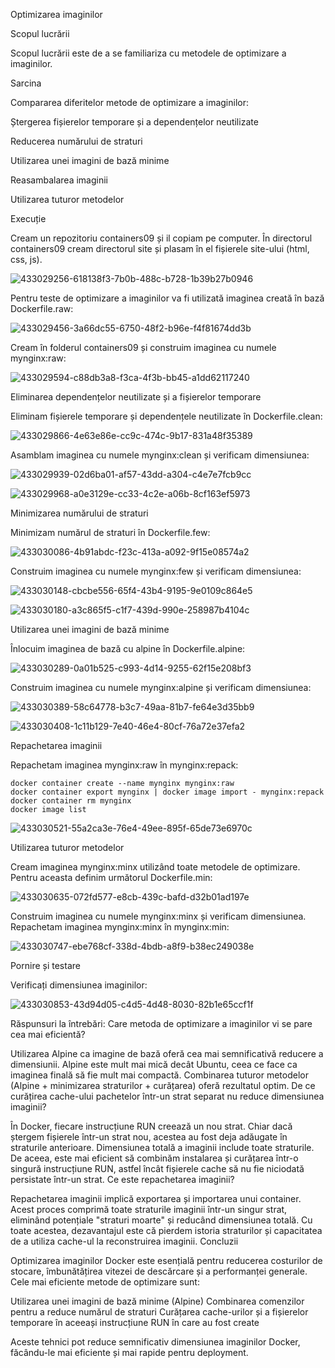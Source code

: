 Optimizarea imaginilor

Scopul lucrării

Scopul lucrării este de a se familiariza cu metodele de optimizare a imaginilor.

Sarcina

Compararea diferitelor metode de optimizare a imaginilor:

Ștergerea fișierelor temporare și a dependențelor neutilizate

Reducerea numărului de straturi

Utilizarea unei imagini de bază minime

Reasambalarea imaginii

Utilizarea tuturor metodelor

Execuție

Cream un repozitoriu containers09 și il copiam pe computer. În directorul containers09 cream directorul site și plasam în el fișierele site-ului (html, css, js).

![433029256-618138f3-7b0b-488c-b728-1b39b27b0946](https://github.com/user-attachments/assets/04970a7f-3e6e-40e7-937f-93ec0c4dc256)

Pentru teste de optimizare a imaginilor va fi utilizată imaginea creată în bază Dockerfile.raw:

![433029456-3a66dc55-6750-48f2-b96e-f4f81674dd3b](https://github.com/user-attachments/assets/a0f6e2cf-8b01-43f6-994e-816dd0bc5504)

Cream în folderul containers09 și construim imaginea cu numele mynginx:raw:

![433029594-c88db3a8-f3ca-4f3b-bb45-a1dd62117240](https://github.com/user-attachments/assets/0c30dda3-9cbd-4687-9ed5-3c02e0a3ba86)

Eliminarea dependențelor neutilizate și a fișierelor temporare

Eliminam fișierele temporare și dependențele neutilizate în Dockerfile.clean:

![433029866-4e63e86e-cc9c-474c-9b17-831a48f35389](https://github.com/user-attachments/assets/2db4443a-907a-47ab-9779-eee312cd731a)

Asamblam imaginea cu numele mynginx:clean și verificam dimensiunea:

![433029939-02d6ba01-af57-43dd-a304-c4e7e7fcb9cc](https://github.com/user-attachments/assets/0b6c9e05-bff7-4f86-99d9-8ed85f433b80)

![433029968-a0e3129e-cc33-4c2e-a06b-8cf163ef5973](https://github.com/user-attachments/assets/a2406964-755b-4810-b1fd-81b91db0ce9d)

Minimizarea numărului de straturi

Minimizam numărul de straturi în Dockerfile.few:

![433030086-4b91abdc-f23c-413a-a092-9f15e08574a2](https://github.com/user-attachments/assets/7e71d448-de5b-45b2-a186-3398c559fa47)

Construim imaginea cu numele mynginx:few și verificam dimensiunea:

![433030148-cbcbe556-65f4-43b4-9195-9e0109c864e5](https://github.com/user-attachments/assets/47a43c9c-236d-48bc-9cbc-4aa03a7c1c74)

![433030180-a3c865f5-c1f7-439d-990e-258987b4104c](https://github.com/user-attachments/assets/11f8f5ed-2dc0-4ced-b239-4904d8940273)

Utilizarea unei imagini de bază minime

Înlocuim imaginea de bază cu alpine în Dockerfile.alpine:

![433030289-0a01b525-c993-4d14-9255-62f15e208bf3](https://github.com/user-attachments/assets/77207a9d-de7d-40b3-8918-17092de2a378)

Construim imaginea cu numele mynginx:alpine și verificam dimensiunea:

![433030389-58c64778-b3c7-49aa-81b7-fe64e3d35bb9](https://github.com/user-attachments/assets/2ff5aeaf-a8b4-40c0-9eb7-4ae9c456a661)

![433030408-1c11b129-7e40-46e4-80cf-76a72e37efa2](https://github.com/user-attachments/assets/411e1db5-d7bc-4deb-afe5-5ebfadcbf3de)

Repachetarea imaginii

Repachetam imaginea mynginx:raw în mynginx:repack:
```
docker container create --name mynginx mynginx:raw
docker container export mynginx | docker image import - mynginx:repack
docker container rm mynginx
docker image list
```
![433030521-55a2ca3e-76e4-49ee-895f-65de73e6970c](https://github.com/user-attachments/assets/c75c4637-5f1b-46cc-880d-fb489916579a)

Utilizarea tuturor metodelor

Cream imaginea mynginx:minx utilizând toate metodele de optimizare. Pentru aceasta definim următorul Dockerfile.min:

![433030635-072fd577-e8cb-439c-bafd-d32b01ad197e](https://github.com/user-attachments/assets/df038a37-2ca6-461e-a426-675938bdc23f)

Construim imaginea cu numele mynginx:minx și verificam dimensiunea. Repachetam imaginea mynginx:minx în mynginx:min:

![433030747-ebe768cf-338d-4bdb-a8f9-b38ec249038e](https://github.com/user-attachments/assets/812a9db1-580d-4c88-926d-2c34cb139dbe)

Pornire și testare

Verificați dimensiunea imaginilor:

![433030853-43d94d05-c4d5-4d48-8030-82b1e65ccf1f](https://github.com/user-attachments/assets/ef81477a-9a60-4920-b567-b3ad4458b170)

Răspunsuri la întrebări:
Care metoda de optimizare a imaginilor vi se pare cea mai eficientă?

Utilizarea Alpine ca imagine de bază oferă cea mai semnificativă reducere a dimensiunii. Alpine este mult mai mică decât Ubuntu, ceea ce face ca imaginea finală să fie mult mai compactă. Combinarea tuturor metodelor (Alpine + minimizarea straturilor + curățarea) oferă rezultatul optim.
De ce curățirea cache-ului pachetelor într-un strat separat nu reduce dimensiunea imaginii?

În Docker, fiecare instrucțiune RUN creează un nou strat. Chiar dacă ștergem fișierele într-un strat nou, acestea au fost deja adăugate în straturile anterioare. Dimensiunea totală a imaginii include toate straturile. De aceea, este mai eficient să combinăm instalarea și curățarea într-o singură instrucțiune RUN, astfel încât fișierele cache să nu fie niciodată persistate într-un strat.
Ce este repachetarea imaginii?

Repachetarea imaginii implică exportarea și importarea unui container. Acest proces comprimă toate straturile imaginii într-un singur strat, eliminând potențiale "straturi moarte" și reducând dimensiunea totală. Cu toate acestea, dezavantajul este că pierdem istoria straturilor și capacitatea de a utiliza cache-ul la reconstruirea imaginii.
Concluzii

Optimizarea imaginilor Docker este esențială pentru reducerea costurilor de stocare, îmbunătățirea vitezei de descărcare și a performanței generale. Cele mai eficiente metode de optimizare sunt:

Utilizarea unei imagini de bază minime (Alpine) Combinarea comenzilor pentru a reduce numărul de straturi Curățarea cache-urilor și a fișierelor temporare în aceeași instrucțiune RUN în care au fost create

Aceste tehnici pot reduce semnificativ dimensiunea imaginilor Docker, făcându-le mai eficiente și mai rapide pentru deployment.
